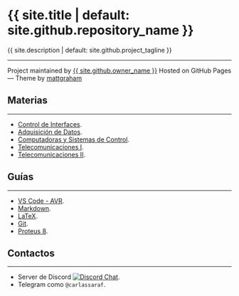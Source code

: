 <div id="title">
    <h1>{{ site.title | default: site.github.repository_name }}</h1>
    <p>{{ site.description | default: site.github.project_tagline }}</p>
    <hr>
    <span class="credits left">Project maintained by <a href="{{ site.github.owner_url }}">{{ site.github.owner_name }}</a></span>
    <span class="credits right">Hosted on GitHub Pages &mdash; Theme by <a href="https://twitter.com/mattgraham">mattgraham</a></span>
</div>

## Materias
---
- [Control de Interfaces](ise4/README.md).
- [Adquisición de Datos](ise5/README.md).
- [Computadoras y Sistemas de Control](aysm6/README.md).
- [Telecomunicaciones I](teleco1/README.md).
- [Telecomunicaciones II](teleco2/README.md).

## Guías
---
- [VS Code - AVR](guides/VSCodeAVR.md).
- [Markdown](https://guides.github.com/pdfs/markdown-cheatsheet-online.pdf).
- [LaTeX](https://en.wikibooks.org/wiki/LaTeX/Mathematics).
- [Git](https://education.github.com/git-cheat-sheet-education.pdf).
- [Proteus 8](guides/proteus.md).

## Contactos
---
- Server de Discord [![Discord Chat](https://img.shields.io/discord/789588051303202916.svg)](https://discord.gg/fCmFrq3Wc8).
- Telegram como `@carlassaraf`.